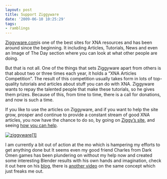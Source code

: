 ```yaml
---
layout: post
title: Support Ziggyware
date: '2009-06-10 10:25:29'
tags:
- ramblings
---
```


[Ziggyware.com](http://www.ziggyware.com/)is one of the best sites for XNA resources and has been around since the beginning.  It including Articles, Tutorials, News and even an Image of The Day section where you can look at what other people are doing.

But that is not all. One of the things that sets Ziggyware apart from others is that about two or three times each year, it holds a “XNA Articles Competition”. The result of this competition usually takes form in lots of top-quality tutorials and articles about stuff you can do with XNA. Ziggyware wants to repay the talented people that make these tutorials, so he gives them prizes. Because of this, from time to time, there is a call for donations, and now is such a time.

If you like to use the articles on Ziggyware, and if you want to help the site grow, prosper and continue to provide a constant stream of good XNA articles, you now have the chance to do so, by going on [Ziggy’s site](http://www.ziggyware.com/), and seeing [how you can help](http://www.ziggyware.com/news.php?readmore=1126).

[![ziggyware[1]](http://www.catalinzima.com/wp-content/uploads/2009/06/ziggyware1.gif "ziggyware[1]")](http://www.ziggyware.com/news.php?readmore=1126)

I am currently a bit out of action at the mo which is hampering my efforts to get anything done but It seems even my good friend Charles from Dark Omen games has been plundering on without my help now and created some interesting Blender results with his own hands and imagination, check it out here on his [blog](http://xna-uk.net/blogs/randomchaos/default), there is [another video](http://www.youtube.com/watch?v=KCCYHgOrF10) on the same concept which just freaks me out.

